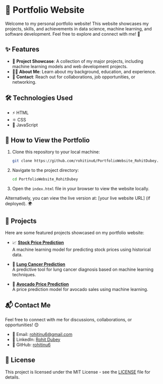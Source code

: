 # 🚀 Portfolio Website

Welcome to my personal portfolio website! This website showcases my projects, skills, and achievements in data science, machine learning, and software development. Feel free to explore and connect with me! 🌟

## ✨ Features
- 🎯 **Project Showcase**: A collection of my major projects, including machine learning models and web development projects.
- 👨‍💻 **About Me**: Learn about my background, education, and experience.
- 📩 **Contact**: Reach out for collaborations, job opportunities, or networking.

## 🛠️ Technologies Used
- ⚡ HTML
- ⚛️ CSS
- 🎨 JavaScript

## 📌 How to View the Portfolio
1. Clone this repository to your local machine:
    ```bash
    git clone https://github.com/rohitinu6/PortfolioWebsite_RohitDubey.git
    ```
2. Navigate to the project directory:
    ```bash
    cd PortfolioWebsite_RohitDubey
    ```
3. Open the `index.html` file in your browser to view the website locally.

Alternatively, you can view the live version at: [your live website URL] (if deployed). 🌍

## 📂 Projects
Here are some featured projects showcased on my portfolio website:

- 📈 **[Stock Price Prediction](https://github.com/rohitinu6/Stock-Price-Prediction)**  
  A machine learning model for predicting stock prices using historical data.

- 🏥 **[Lung Cancer Prediction](https://github.com/rohitinu6/Lung_Cancer_Prediction_Using_Machine_Learning)**  
  A predictive tool for lung cancer diagnosis based on machine learning techniques.

- 🥑 **[Avocado Price Prediction](https://github.com/rohitinu6/Avocado-Price-Prediction-using-Machine-Learning)**  
  A price prediction model for avocado sales using machine learning.

## 📬 Contact Me
Feel free to connect with me for discussions, collaborations, or opportunities! 😊

- 📧 Email: [rohitinu6@gmail.com](mailto:rohitinu6@gmail.com)
- 🔗 LinkedIn: [Rohit Dubey](https://www.linkedin.com/in/rohit-dubey-b035ab212/)
- 🐙 GitHub: [rohitinu6](https://github.com/rohitinu6)

## 📜 License
This project is licensed under the MIT License - see the [LICENSE](LICENSE) file for details.
